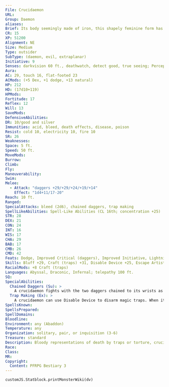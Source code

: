 ```yaml
---
File: Crucidaemon
URL: 
Group: Daemon
aliases: 
Brief: Its body seemingly made of iron, this shapely feminine form has wrists pierced by chains that end in curved blades.
CR: 15
XP: 51200
Alignment: NE
Size: Medium
Type: outsider
SubType: (daemon, evil, extraplanar)
Initiative: 9
Senses: darkvision 60 ft., deathwatch, detect good, true seeing; Perception +23
Aura: 
AC: 29, touch 16, flat-footed 23
ACMods: (+5 Dex, +1 dodge, +13 natural)
HP: 212
HD: (17d10+119)
HPMods: 
Fortitude: 17
Reflex: 12
Will: 13
SaveMods: 
DefensiveAbilities: 
DR: 10/good and silver
Immunities: acid, bleed, death effects, disease, poison
Resist: cold 10, electricity 10, fire 10
SR: 26
Weaknesses: 
Space: 5 ft.
Speed: 50 ft.
MoveMods: 
Burrow: 
Climb: 
Fly: 
Maneuverability: 
Swim: 
Melee: 
  - Attack: "daggers +29/+29/+24/+19/+14"
    Effect: "1d4+11/17-20"
Reach: 10 ft.
Ranged: 
SpecialAttacks: bleed (2d6), chained daggers, trap making
SpellLikeAbilities: Spell-Like Abilities (CL 16th; concentration +25)  Constant-air walk, deathwatch, detect good, true seeing  At Will-fear (DC 23), greater teleport (self plus 50 lbs. of objects only), invisibility  3/day-greater glyph of warding (DC 25), hold monster (DC 24)  1/day-insanity (DC 26), summon (level 4, 2 piscodaemons 50%), symbol of pain (DC 24)
STR: 28
DEX: 21
CON: 24
INT: 16
WIS: 17
CHA: 29
BAB: 17
CMB: 26
CMD: 42
Feats: Dodge, Improved Critical (daggers), Improved Initiative, Lightning Reflexes, Mobility, Spring Attack, Stealthy, Step Up, Weapon Focus (daggers)
Skills: Bluff +29, Craft (traps) +31, Disable Device +25, Escape Artist +7, Intimidate +29, Knowledge (arcana) + 11, Knowledge (engineering) +11, Perception +23, Sense Motive +16, Spellcraft +18, Stealth +29, Use Magic Device +19
RacialMods: +8 Craft (traps)
Languages: Abyssal, Draconic, Infernal; telepathy 100 ft.
SQ: 
SpecialAbilities:
  Chained Daggers (Su): >
    A crucidaemon fights with the two daggers chained to its wrists as if dual wielding daggers with a reach of 10 feet (although it can also attack adjacent foes with no penalty). It takes no penalty on attack or damage rolls while wielding both of these daggers at once. These daggers are considered to be +2 daggers that deal 2d6 points of bleed damage. The daggers become nonmagical upon the daemon's death, and cannot be disarmed. A crucidaemon may remanifest a destroyed dagger as a standard action.
  Trap Making (Ex): >
    A crucidaemon can use Disable Device to disarm magic traps. When it uses its greater glyph of warding spell-like ability to create a spell glyph, it may utilize any 6th-level or lower spell from the cleric or the wizard spell list, even though it otherwise can't cast these spells. The Perception and Disable Device DCs for any traps a crucidaemon creates gain a +2 bonus.
SpellsKnown: 
SpellsPrepared: 
SpellDomains: 
Bloodline: 
Environment: any (Abaddon)
Temperature: any
Organization: solitary, pair, or inquisition (3-6)
Treasure: standard
Description: Bloody representations of death by traps or torture, crucidaemons spend their existence subjecting creatures to an eternity of pain and terror. Whereas many daemons are quick to feed on the soul of mortals they capture, a crucidaemon lets its victims linger, marinating their souls in torment and pain so that when the time for feeding finally comes, they welcome their final oblivion with tears of gratitude.  Crucidaemons are 6 feet tall and weigh 250 pounds.
Race: 
Class: 
MR: 
Copyright:
  Content: PFRPG Bestiary 3
---
```

```dataviewjs
customJS.Statblock.printMonsterWiki(dv)
```
